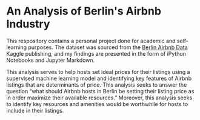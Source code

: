 # An Analysis of Berlin's Airbnb Industry
This respository contains a personal project done for academic and self-learning purposes. The dataset was sourced from the <a href="https://www.kaggle.com/brittabettendorf/berlin-airbnb-data">Berlin Airbnb Data</a> Kaggle publishing, and my findings are presented in the form of iPython Notebooks and Jupyter Markdown.

This analysis serves to help hosts set ideal prices for their listings using a supervised machine learning model and identifying key features of Airbnb listings that are determinants of price. This analysis seeks to answer the question “what should Airbnb hosts in Berlin be setting their listing price as in order maximize their available resources.” Moreover, this analysis seeks to identify key resources and amenities would be worthwhile for hosts to include in their listings.
